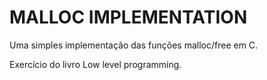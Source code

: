 # MALLOC IMPLEMENTATION
Uma simples implementação das funções malloc/free em C. 

Exercício do livro Low level programming.
